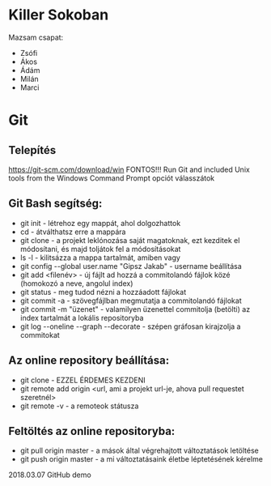 ﻿# Killer Sokoban
Mazsam csapat:
* Zsófi
* Ákos
* Ádám
* Milán
* Marci

# Git
## Telepítés
https://git-scm.com/download/win
FONTOS!!! 
Run Git and included Unix tools from the Windows Command Prompt opciót válasszátok

## Git Bash segítség:
* git init <directory> - létrehoz egy mappát, ahol dolgozhattok
* cd <directory> - átválthatsz erre a mappára
* git clone <url> - a projekt leklónozása saját magatoknak, ezt kezditek el módosítani, és majd toljátok fel a módosításokat
* ls -l - kilitsázza a mappa tartalmát, amiben vagy
* git config --global user.name "Gipsz Jakab" - username beállítása
* git add <filenév> - új fájlt ad hozzá a commitolandó fájlok közé (homokozó a neve, angolul index)
* git status - meg tudod nézni a hozzáadott fájlokat
* git commit -a - szövegfájlban megmutatja a commitolandó fájlokat
* git commit -m "üzenet" - valamilyen üzenettel commitolja (betölti) az index tartalmát a lokális repositoryba
* git log --oneline --graph --decorate - szépen gráfosan kirajzolja a commitokat

## Az online repository beállítása:
* git clone <url> - EZZEL ÉRDEMES KEZDENI
* git remote add origin <url, ami a projekt url-je, ahova pull requestet szeretnél> 
* git remote -v - a remoteok státusza

## Feltöltés az online repositoryba:
* git pull origin master - a mások által végrehajtott változtatások letöltése
* git push origin master - a mi változtatásaink életbe léptetésének kérelme

2018.03.07 GitHub demo
